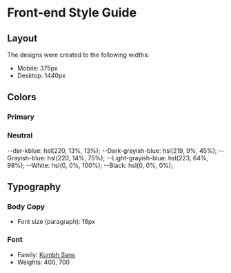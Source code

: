 # Front-end Style Guide

## Layout

The designs were created to the following widths:

- Mobile: 375px
- Desktop: 1440px

## Colors

### Primary

### Neutral

--dar-kblue: hsl(220, 13%, 13%);
--Dark-grayish-blue: hsl(219, 9%, 45%);
--Grayish-blue: hsl(220, 14%, 75%);
--Light-grayish-blue: hsl(223, 64%, 98%);
--White: hsl(0, 0%, 100%);
--Black: hsl(0, 0%, 0%);

## Typography

### Body Copy

- Font size (paragraph): 16px

### Font

- Family: [Kumbh Sans](https://fonts.google.com/specimen/Kumbh+Sans)
- Weights: 400, 700
